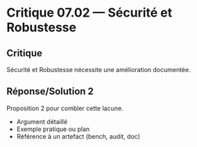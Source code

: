 # Critique 07.02 — Sécurité et Robustesse

## Critique
Sécurité et Robustesse nécessite une amélioration documentée.

## Réponse/Solution 2
Proposition 2 pour combler cette lacune.

- Argument détaillé
- Exemple pratique ou plan
- Référence à un artefact (bench, audit, doc)
